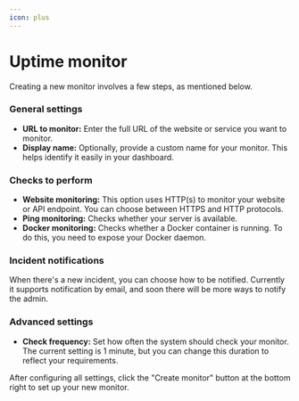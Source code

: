 ```yaml
---
icon: plus
---
```


# Uptime monitor

Creating a new monitor involves a few steps, as mentioned below.

### General settings

* **URL to monitor:** Enter the full URL of the website or service you want to monitor.
* **Display name:** Optionally, provide a custom name for your monitor. This helps identify it easily in your dashboard.

### Checks to perform

* **Website monitoring:** This option uses HTTP(s) to monitor your website or API endpoint. You can choose between HTTPS and HTTP protocols.
* **Ping monitoring:** Checks whether your server is available.&#x20;
* **Docker monitoring:** Checks whether a Docker container is running. To do this, you need to expose your Docker daemon.

### Incident notifications

When there's a new incident, you can choose how to be notified. Currently it supports notification by email, and soon there will be more ways to notify the admin.

### Advanced settings

* **Check frequency:** Set how often the system should check your monitor. The current setting is 1 minute, but you can change this duration to reflect your requirements.

After configuring all settings, click the "Create monitor" button at the bottom right to set up your new monitor.
